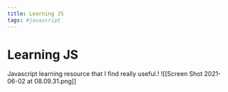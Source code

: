 ```yaml
---
title: Learning JS
tags: #javascript
---
```

# Learning JS


Javascript learning resource that I find really useful.!
![[Screen Shot 2021-06-02 at 08.09.31.png]]
